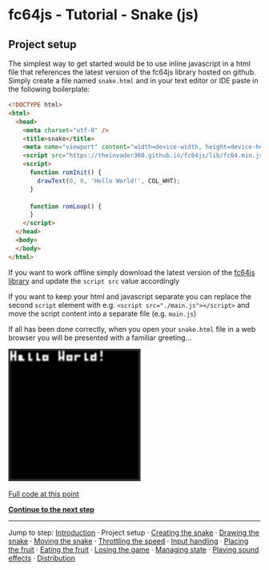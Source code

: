 # fc64js - Tutorial - Snake (js)

## Project setup

The simplest way to get started would be to use inline javascript in a html file that references the latest version of the fc64js library hosted on github. Simply create a file named ```snake.html``` and in your text editor or IDE paste in the following boilerplate:

```html
<!DOCTYPE html>
<html>
  <head>
    <meta charset="utf-8" />
    <title>snake</title>
    <meta name="viewport" content="width=device-width, height=device-height, user-scalable=no, initial-scale=1, maximum-scale=1" />
    <script src="https://theinvader360.github.io/fc64js/lib/fc64.min.js"></script>
    <script>
      function romInit() {
        drawText(0, 0, 'Hello World!', COL_WHT);
      }

      function romLoop() {
      }
    </script>
  </head>
  <body>
  </body>
</html>
```

If you want to work offline simply download the latest version of the [fc64js library](https://github.com/TheInvader360/fc64js/blob/main/lib/fc64.min.js) and update the ```script src``` value accordingly

If you want to keep your html and javascript separate you can replace the second ```script``` element with e.g. ```<script src="./main.js"></script>``` and move the script content into a separate file (e.g. ```main.js```)

If all has been done correctly, when you open your ```snake.html``` file in a web browser you will be presented with a familiar greeting...

<img src="images/1-hello.png" width="264"/>

[Full code at this point](versions/v01.html)

[**Continue to the next step**](02.md)

---

Jump to step: [Introduction](readme.md) · Project setup · [Creating the snake](02.md) · [Drawing the snake](03.md) · [Moving the snake](04.md) · [Throttling the speed](05.md) · [Input handling](06.md) · [Placing the fruit](07.md) · [Eating the fruit](08.md) · [Losing the game](09.md) · [Managing state](10.md) · [Playing sound effects](11.md) · [Distribution](12.md)
